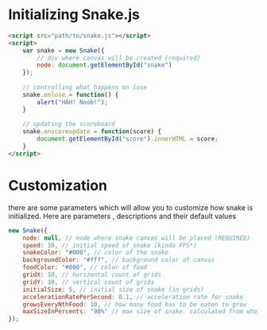 # Initializing Snake.js
```html
<script src="path/to/snake.js"></script>
<script>
    var snake = new Snake({
        // div where canvas will be created (required)
        node: document.getElementById("snake")
    });
    
    // controlling what happens on lose
    snake.onlose = function() {
        alert("HAH! Noob!");
    }
    
    // updating the scoreboard
    snake.onscoreupdate = function(score) {
        document.getElementById("score").innerHTML = score;
    }
</script>
```

# Customization
there are some parameters which will allow you to customize how snake is initialized. Here are parameters , descriptions and their default values
```javascript
new Snake({
	node: null, // node where snake canvas will be placed (REQUIRED)
	speed: 10, // initial speed of snake (kinda FPS*)
	snakeColor: "#000", // color of the snake
	backgroundColor: "#fff", // background color of canvas
	foodColor: "#000", // color of food
	gridX: 10, // horizontal count of grids
	gridY: 10, // vertical count of grids
	initialSize: 5, // initial size of snake (in grids)
	accelerationRatePerSecond: 0.1, // acceleration rate for snake
	growsEveryNthFood: 10, // how many food has to be eaten to grow
	maxSizeInPercents: "90%" // max size of snake. calculated from whole grid size
});
```
